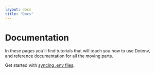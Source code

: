```yaml
---
layout: docs
title: "Docs"
---
```


# Documentation

In these pages you'll find tutorials that will teach you how to use Dotenv, and reference documentation for all the moving parts.

Get started with [syncing .env files](/docs/tutorials/sync).
